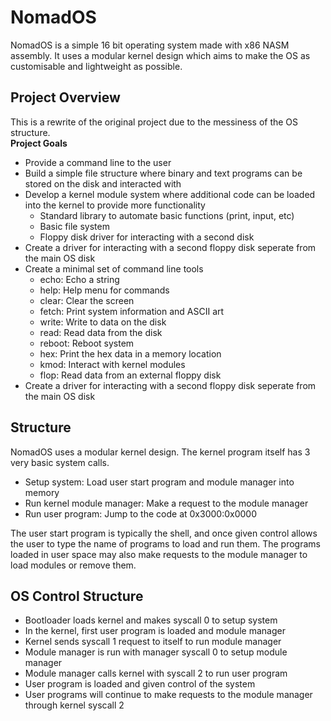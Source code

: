 # NomadOS
NomadOS is a simple 16 bit operating system made with x86 NASM assembly.
It uses a modular kernel design which aims to make the OS as customisable and lightweight as possible.

## Project Overview
This is a rewrite of the original project due to the messiness of the OS structure. \
**Project Goals**
- Provide a command line to the user
- Build a simple file structure where binary and text programs can be stored on the disk and interacted with
- Develop a kernel module system where additional code can be loaded into the kernel to provide more functionality
  - Standard library to automate basic functions (print, input, etc)
  - Basic file system
  - Floppy disk driver for interacting with a second disk
- Create a driver for interacting with a second floppy disk seperate from the main OS disk
- Create a minimal set of command line tools
  - echo:   Echo a string
  - help:   Help menu for commands
  - clear:  Clear the screen
  - fetch:  Print system information and ASCII art
  - write:  Write to data on the disk
  - read:   Read data from the disk
  - reboot: Reboot system
  - hex:    Print the hex data in a memory location
  - kmod:   Interact with kernel modules
  - flop:   Read data from an external floppy disk
- Create a driver for interacting with a second floppy disk seperate from the main OS disk

## Structure
NomadOS uses a modular kernel design.
The kernel program itself has 3 very basic system calls.
- Setup system:              Load user start program and module manager into memory
- Run kernel module manager: Make a request to the module manager
- Run user program:          Jump to the code at 0x3000:0x0000

The user start program is typically the shell, and once given control allows the user to type the name of programs to load and run them.
The programs loaded in user space may also make requests to the module manager to load modules or remove them.

## OS Control Structure
- Bootloader loads kernel and makes syscall 0 to setup system
- In the kernel, first user program is loaded and module manager
- Kernel sends syscall 1 request to itself to run module manager
- Module manager is run with manager syscall 0 to setup module manager
- Module manager calls kernel with syscall 2 to run user program
- User program is loaded and given control of the system
- User programs will continue to make requests to the module manager through kernel syscall 2
